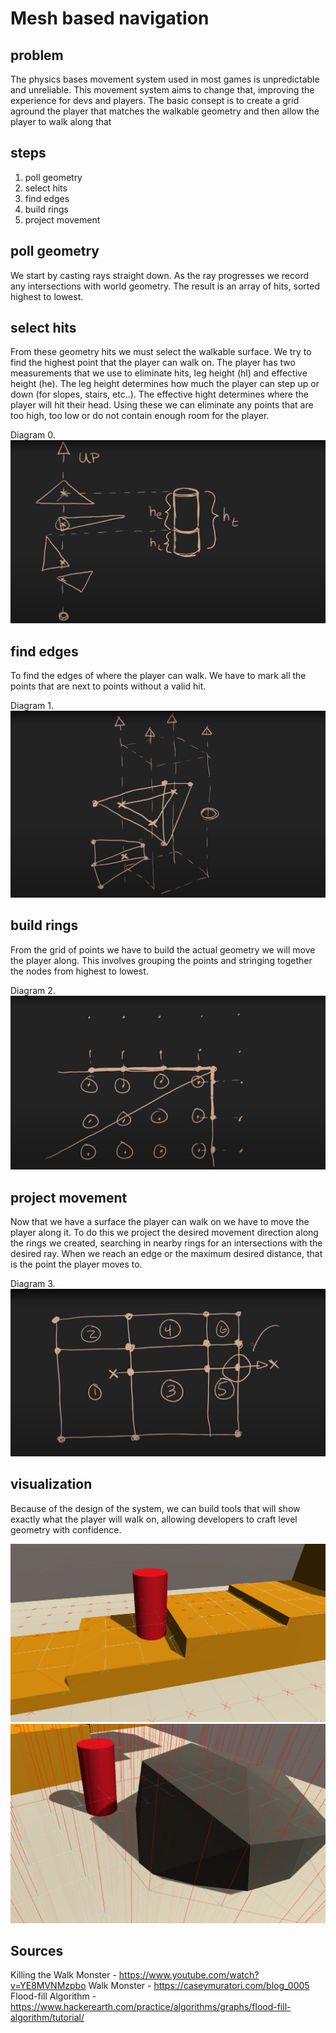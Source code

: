 # Mesh based navigation

## problem

The physics bases movement system used in most games is unpredictable and unreliable.
This movement system aims to change that, improving the experience for devs and players.
The basic consept is to create a grid aground the player that matches the walkable geometry and then allow the player to walk along that


## steps
1. poll geometry
2. select hits
3. find edges
4. build rings
5. project movement

## poll geometry

We start by casting rays straight down. As the ray progresses we record any intersections with world geometry.
The result is an array of hits, sorted highest to lowest.

## select hits

From these geometry hits we must select the walkable surface. We try to find the highest point that the player can walk on. 
The player has two measurements that we use to eliminate hits, leg height (hl) and effective height (he). The leg height determines how much the player can step up or down (for slopes, stairs, etc..). The effective hight determines where the player will hit their head.
Using these we can eliminate any points that are too high, too low or do not contain enough room for the player. 

Diagram 0.
![](img/img-0.png)

## find edges

To find the edges of where the player can walk. We have to mark all the points that are next to points without a valid hit. 

Diagram 1.
![](img/img-1.png)

## build rings

From the grid of points we have to build the actual geometry we will move the player along. This involves grouping the points and stringing together the nodes from highest to lowest.

Diagram 2.
![](img/img-2.png)

## project movement

Now that we have a surface the player can walk on we have to move the player along it. To do this we project the desired movement direction along the rings we created, searching in nearby rings for an intersections with the desired ray. When we reach an edge or the maximum desired distance, that is the point the player moves to. 

Diagram 3.
![](img/img-3.png)

## visualization 

Because of the design of the system, we can build tools that will show exactly what the player will walk on, allowing developers to craft level geometry with confidence. 

![](img/img-4.png)
![](img/img-5.png)


## Sources

Killing the Walk Monster - https://www.youtube.com/watch?v=YE8MVNMzpbo
Walk Monster - https://caseymuratori.com/blog_0005
Flood-fill Algorithm - https://www.hackerearth.com/practice/algorithms/graphs/flood-fill-algorithm/tutorial/
